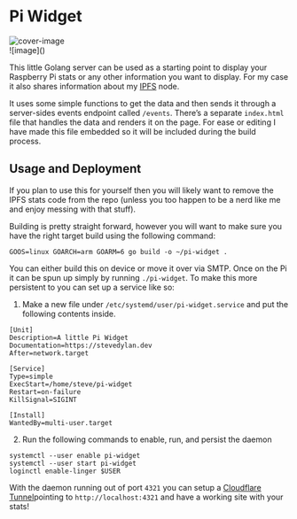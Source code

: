 # Pi Widget

<div style={{
    maxWidth: "250px"
}}>
    <img src="https://dweb.mypinata.cloud/ipfs/QmXL9vahr78uxmRQ4LNEFB7k2rQRP8wgYg4jcvZgdVfBPz?img-format=webp" alt="cover-image" />
</div>
![image]()

This little Golang server can be used as a starting point to display your Raspberry Pi stats or any other information you want to display. For my case it also shares information about my [IPFS](https://ipfs.io) node.

It uses some simple functions to get the data and then sends it through a server-sides events endpoint called  `/events`. There’s a separate `index.html` file that handles the data and renders it on the page. For ease or editing I have made this file embedded so it will be included during the build process.

## Usage and Deployment

If you plan to use this for yourself then you will likely want to remove the IPFS stats code from the repo (unless you too happen to be a nerd like me and enjoy messing with that stuff).

Building is pretty straight forward, however you will want to make sure you have the right target build using the following command:

```
GOOS=linux GOARCH=arm GOARM=6 go build -o ~/pi-widget .
```

You can either build this on device or move it over via SMTP. Once on the Pi it can be spun up simply by running `./pi-widget`. To make this more persistent to you can set up a service like so:

1. Make a new file under `/etc/systemd/user/pi-widget.service` and put the following contents inside.
```
[Unit]
Description=A little Pi Widget
Documentation=https://stevedylan.dev
After=network.target

[Service]
Type=simple
ExecStart=/home/steve/pi-widget
Restart=on-failure
KillSignal=SIGINT

[Install]
WantedBy=multi-user.target
```

2. Run the following commands to enable, run, and persist the daemon

```
systemctl --user enable pi-widget
systemctl --user start pi-widget
loginctl enable-linger $USER
```

With the daemon running out of port `4321` you can setup a [Cloudflare Tunnel](https://developers.cloudflare.com/cloudflare-one/connections/connect-networks/get-started/)pointing to `http://localhost:4321` and have a working site with your stats!
